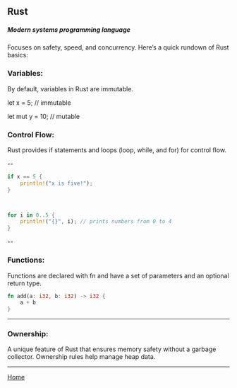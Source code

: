 ## Rust 
##### Modern systems programming language

Focuses on safety, speed, and concurrency.  Here’s a quick rundown of Rust basics:

### Variables: 
By default, variables in Rust are immutable. 

let x = 5; // immutable

let mut y = 10; // mutable

### Control Flow: 
Rust provides if statements and loops (loop, while, and for) for control flow.

--
```Rust 
if x == 5 {
    println!("x is five!");
}



for i in 0..5 {
    println!("{}", i); // prints numbers from 0 to 4
}
```


--
### Functions: 
Functions are declared with fn and have a set of parameters and an optional return type.

```Rust 
fn add(a: i32, b: i32) -> i32 {
    a + b
}

```

----
### Ownership: 
A unique feature of Rust that ensures memory safety without a garbage collector. Ownership rules help manage heap data.

----
[Home](../../README.md)

